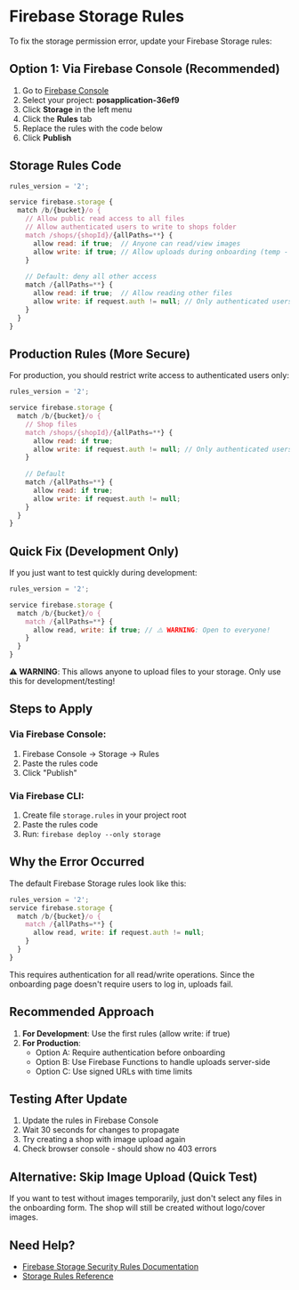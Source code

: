 # Firebase Storage Rules

To fix the storage permission error, update your Firebase Storage rules:

## Option 1: Via Firebase Console (Recommended)

1. Go to [Firebase Console](https://console.firebase.google.com)
2. Select your project: **posapplication-36ef9**
3. Click **Storage** in the left menu
4. Click the **Rules** tab
5. Replace the rules with the code below
6. Click **Publish**

## Storage Rules Code

```javascript
rules_version = '2';

service firebase.storage {
  match /b/{bucket}/o {
    // Allow public read access to all files
    // Allow authenticated users to write to shops folder
    match /shops/{shopId}/{allPaths=**} {
      allow read: if true;  // Anyone can read/view images
      allow write: if true; // Allow uploads during onboarding (temp - see note below)
    }
    
    // Default: deny all other access
    match /{allPaths=**} {
      allow read: if true;  // Allow reading other files
      allow write: if request.auth != null; // Only authenticated users can write
    }
  }
}
```

## Production Rules (More Secure)

For production, you should restrict write access to authenticated users only:

```javascript
rules_version = '2';

service firebase.storage {
  match /b/{bucket}/o {
    // Shop files
    match /shops/{shopId}/{allPaths=**} {
      allow read: if true;
      allow write: if request.auth != null; // Only authenticated users can upload
    }
    
    // Default
    match /{allPaths=**} {
      allow read: if true;
      allow write: if request.auth != null;
    }
  }
}
```

## Quick Fix (Development Only)

If you just want to test quickly during development:

```javascript
rules_version = '2';

service firebase.storage {
  match /b/{bucket}/o {
    match /{allPaths=**} {
      allow read, write: if true; // ⚠️ WARNING: Open to everyone!
    }
  }
}
```

**⚠️ WARNING**: This allows anyone to upload files to your storage. Only use this for development/testing!

## Steps to Apply

### Via Firebase Console:
1. Firebase Console → Storage → Rules
2. Paste the rules code
3. Click "Publish"

### Via Firebase CLI:
1. Create file `storage.rules` in your project root
2. Paste the rules code
3. Run: `firebase deploy --only storage`

## Why the Error Occurred

The default Firebase Storage rules look like this:

```javascript
rules_version = '2';
service firebase.storage {
  match /b/{bucket}/o {
    match /{allPaths=**} {
      allow read, write: if request.auth != null;
    }
  }
}
```

This requires authentication for all read/write operations. Since the onboarding page doesn't require users to log in, uploads fail.

## Recommended Approach

1. **For Development**: Use the first rules (allow write: if true)
2. **For Production**: 
   - Option A: Require authentication before onboarding
   - Option B: Use Firebase Functions to handle uploads server-side
   - Option C: Use signed URLs with time limits

## Testing After Update

1. Update the rules in Firebase Console
2. Wait 30 seconds for changes to propagate
3. Try creating a shop with image upload again
4. Check browser console - should show no 403 errors

## Alternative: Skip Image Upload (Quick Test)

If you want to test without images temporarily, just don't select any files in the onboarding form. The shop will still be created without logo/cover images.

## Need Help?

- [Firebase Storage Security Rules Documentation](https://firebase.google.com/docs/storage/security)
- [Storage Rules Reference](https://firebase.google.com/docs/storage/security/rules-conditions)
